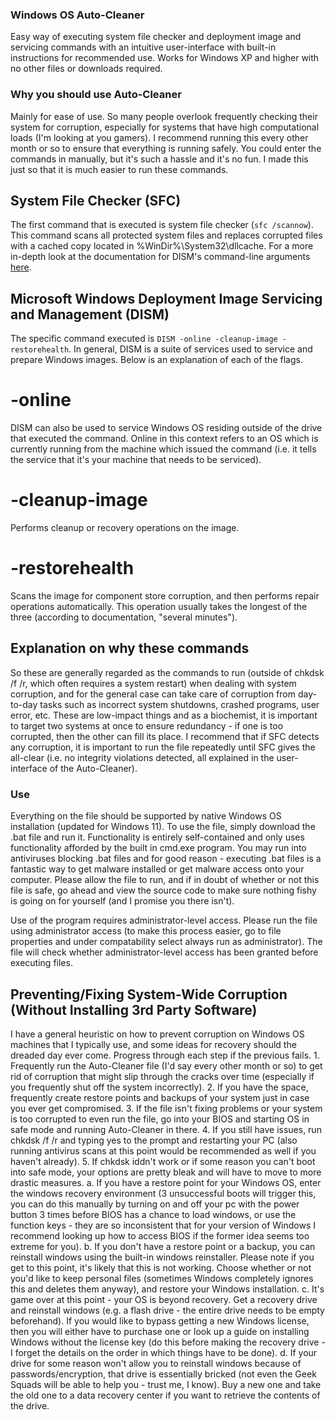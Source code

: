 ### Windows OS Auto-Cleaner
Easy way of executing system file checker and deployment image and servicing commands with an intuitive user-interface with built-in instructions for recommended use. Works for Windows XP and higher with no other files or downloads required. 

### Why you should use Auto-Cleaner
Mainly for ease of use. So many people overlook frequently checking their system for corruption, especially for systems that have high computational loads (I'm looking at you gamers). I recommend running this every other month or so to ensure that everything is running safely. You could enter the commands in manually, but it's such a hassle and it's no fun. I made this just so that it is much easier to run these commands. 

## System File Checker (SFC)
The first command that is executed is system file checker (`sfc /scannow`). This command scans all protected system files and replaces corrupted files with a cached copy located in %WinDir%\System32\dllcache. For a more in-depth look at the documentation for DISM's command-line arguments [here](https://learn.microsoft.com/en-us/windows-hardware/manufacture/desktop/dism-operating-system-package-servicing-command-line-options?view=windows-11).

## Microsoft Windows Deployment Image Servicing and Management (DISM)
The specific command executed is `DISM -online -cleanup-image -restorehealth`. In general, DISM is a suite of services used to service and prepare Windows images. Below is an explanation of each of the flags. 

# -online
DISM can also be used to service Windows OS residing outside of the drive that executed the command. Online in this context refers to an OS which is currently running from the machine which issued the command (i.e. it tells the service that it's your machine that needs to be serviced).

# -cleanup-image
Performs cleanup or recovery operations on the image. 

# -restorehealth
Scans the image for component store corruption, and then performs repair operations automatically. This operation usually takes the longest of the three (according to documentation, "several minutes").

## Explanation on why these commands
So these are generally regarded as the commands to run (outside of chkdsk /f /r, which often requires a system restart) when dealing with system corruption, and for the general case can take care of corruption from day-to-day tasks such as incorrect system shutdowns, crashed programs, user error, etc. These are low-impact things and as a biochemist, it is important to target two systems at once to ensure redundancy - if one is too corrupted, then the other can fill its place. I recommend that if SFC detects any corruption, it is important to run the file repeatedly until SFC gives the all-clear (i.e. no integrity violations detected, all explained in the user-interface of the Auto-Cleaner).

### Use
Everything on the file should be supported by native Windows OS installation (updated for Windows 11). To use the file, simply download the .bat file and run it. Functionality is entirely self-contained and only uses functionality afforded by the built in cmd.exe program. You may run into antiviruses blocking .bat files and for good reason - executing .bat files is a fantastic way to get malware installed or get malware access onto your computer. Please allow the file to run, and if in doubt of whether or not this file is safe, go ahead and view the source code to make sure nothing fishy is going on for yourself (and I promise you there isn't).

Use of the program requires administrator-level access. Please run the file using administrator access (to make this process easier, go to file properties and under compatability select always run as administrator). The file will check whether administrator-level access has been granted before executing files. 

## Preventing/Fixing System-Wide Corruption (Without Installing 3rd Party Software)
I have a general heuristic on how to prevent corruption on Windows OS machines that I typically use, and some ideas for recovery should the dreaded day ever come. Progress through each step if the previous fails. 
    1. Frequently run the Auto-Cleaner file (I'd say every other month or so) to get rid of corruption that might slip through the cracks over time (especially if you frequently shut off the system incorrectly). 
    2. If you have the space, frequently create restore points and backups of your system just in case you ever get compromised. 
    3. If the file isn't fixing problems or your system is too corrupted to even run the file, go into your BIOS and starting OS in safe mode and running Auto-Cleaner in there. 
    4. If you still have issues, run chkdsk /f /r and typing yes to the prompt and restarting your PC (also running antivirus scans at this point would be recommended as well if you haven't already).
    5. If chkdsk iddn't work or if some reason you can't boot into safe mode, your options are pretty bleak and will have to move to more drastic measures. 
        a. If you have a restore point for your Windows OS, enter the windows recovery environment (3 unsuccessful boots will trigger this, you can do this manually by turning on and off your pc with the power button 3 times before BIOS has a chance to load windows, or use the function keys - they are so inconsistent that for your version of Windows I recommend looking up how to access BIOS if the former idea seems too extreme for you).
        b. If you don't have a restore point or a backup, you can reinstall windows using the built-in windows reinstaller. Please note if you get to this point, it's likely that this is not working. Choose whether or not you'd like to keep personal files (sometimes Windows completely ignores this and deletes them anyway), and restore your Windows installation. 
        c. It's game over at this point - your OS is beyond recovery. Get a recovery drive and reinstall windows (e.g. a flash drive - the entire drive needs to be empty beforehand). If you would like to bypass getting a new Windows license, then you will either have to purchase one or look up a guide on installing Windows without the license key (do this before making the recovery drive - I forget the details on the order in which things have to be done).
        d. If your drive for some reason won't allow you to reinstall windows because of passwords/encryption, that drive is essentially bricked (not even the Geek Squads will be able to help you - trust me, I know). Buy a new one and take the old one to a data recovery center if you want to retrieve the contents of the drive. 